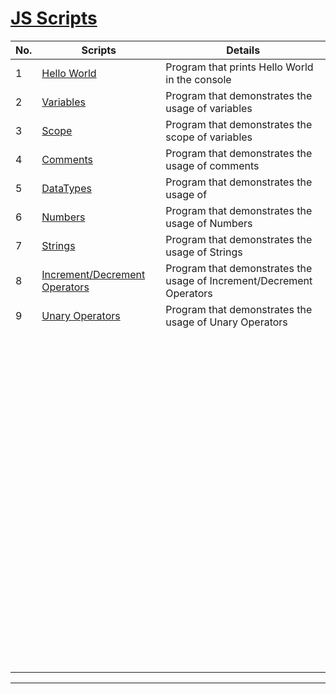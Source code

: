 # [JS Scripts][0]

| No. | Scripts | Details |
| - | - | - |
| 1 | [Hello World][1] | Program that prints Hello World in the console |
| 2 | [Variables][2] | Program that demonstrates the usage of variables |
| 3 | [Scope][3] | Program that demonstrates the scope of variables |
| 4 | [Comments][4] | Program that demonstrates the usage of comments |
| 5 | [DataTypes][5] | Program that demonstrates the usage of  |
| 6 | [Numbers][6] | Program that demonstrates the usage of Numbers |
| 7 | [Strings][7] | Program that demonstrates the usage of Strings |
| 8 | [Increment/Decrement Operators][8] | Program that demonstrates the usage of Increment/Decrement Operators |
| 9 | [Unary Operators][9] | Program that demonstrates the usage of Unary Operators |
|  |  |  |
|  |  |  |
|  |  |  |
|  |  |  |
|  |  |  |
|  |  |  |
|  |  |  |
|  |  |  |
|  |  |  |
|  |  |  |
|  |  |  |
|  |  |  |
|  |  |  |
|  |  |  |
|  |  |  |
|  |  |  |
|  |  |  |
|  |  |  |
|  |  |  |
|  |  |  |
|  |  |  |
|  |  |  |
|  |  |  |
|  |  |  |
|  |  |  |
|  |  |  |
|  |  |  |
|  |  |  |
|  |  |  |
|  |  |  |
|  |  |  |
|  |  |  |
|  |  |  |
|  |  |  |
|  |  |  |
|  |  |  |
|  |  |  |
|  |  |  |
|  |  |  |
|  |  |  |
|  |  |  |
|  |  |  |
|  |  |  |
|  |  |  |
|  |  |  |
|  |  |  |
|  |  |  |
|  |  |  |
|  |  |  |
|  |  |  |
|  |  |  |
|  |  |  |
|  |  |  |
|  |  |  |
|  |  |  |
|  |  |  |
|  |  |  |
|  |  |  |
|  |  |  |
|  |  |  |
|  |  |  |
|  |  |  |
|  |  |  |
|  |  |  |
|  |  |  |
|  |  |  |
|  |  |  |
|  |  |  |
|  |  |  |
|  |  |  |
|  |  |  |
|  |  |  |
|  |  |  |
|  |  |  |
|  |  |  |
|  |  |  |
|  |  |  |
|  |  |  |
|  |  |  |
|  |  |  |
|  |  |  |
|  |  |  |
|  |  |  |
|  |  |  |
|  |  |  |
|  |  |  |
|  |  |  |
|  |  |  |
|  |  |  |
|  |  |  |
|  |  |  |

---



[0]: https://github.com/AswinBarath/JS-scripts "Repository Link"



[1]: https://github.com/AswinBarath/JS-scripts/blob/main/1%20JS%20Fundamentals/helloworld.js "Hello World Program"
[2]: https://github.com/AswinBarath/JS-scripts/blob/main/1%20JS%20Fundamentals/variables.js "Variables Program"
[3]: https://github.com/AswinBarath/JS-scripts/blob/main/1%20JS%20Fundamentals/scope.js "Scope Program"
[4]: https://github.com/AswinBarath/JS-scripts/blob/main/1%20JS%20Fundamentals/comments.js "Comments Program"
[5]: https://github.com/AswinBarath/JS-scripts/blob/main/1%20JS%20Fundamentals/datatypes.js "DataTypes Program"
[6]: https://github.com/AswinBarath/JS-scripts/blob/main/1%20JS%20Fundamentals/numbers.js "Numbers Program"
[7]: https://github.com/AswinBarath/JS-scripts/blob/main/1%20JS%20Fundamentals/strings.js "Strings Program"
[8]: https://github.com/AswinBarath/JS-scripts/blob/main/1%20JS%20Fundamentals/incrementDecrementOperators.js "Increment/Decrement Operators Program"
[9]: https://github.com/AswinBarath/JS-scripts/blob/main/1%20JS%20Fundamentals/unaryOperators.js "Unary Operators Program"


[101]: https://github.com/AswinBarath/JS-scripts/blob/main/Error%20Handling/errorHandling.js "Error Handling JS Script"
